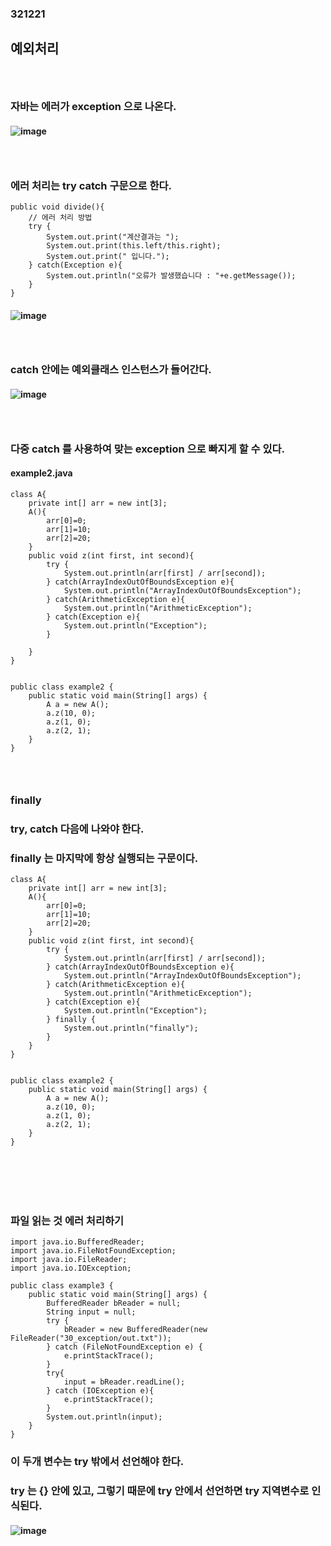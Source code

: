 ### 321221
## 예외처리
### <br/>

### 자바는 에러가 exception 으로 나온다.
#### ![image](https://github.com/Shin-jongwhan/java/assets/62974484/0d7d375f-8c2a-474a-a089-8b56636a12b1)
### <br/>

### 에러 처리는 try catch 구문으로 한다.
```
public void divide(){
    // 에러 처리 방법
    try {
        System.out.print("계산결과는 ");
        System.out.print(this.left/this.right);
        System.out.print(" 입니다.");
    } catch(Exception e){
        System.out.println("오류가 발생했습니다 : "+e.getMessage());
    }
}
```
#### ![image](https://github.com/Shin-jongwhan/java/assets/62974484/0e5b1919-2aeb-48ef-8288-b292403d91fd)
### <br/>

### catch 안에는 예외클래스 인스턴스가 들어간다.
#### ![image](https://github.com/Shin-jongwhan/java/assets/62974484/f950979d-ead4-4dbd-9328-6eaee9654c7d)
### <br/>

### 다중 catch 를 사용하여 맞는 exception 으로 빠지게 할 수 있다.
#### example2.java
```
class A{
    private int[] arr = new int[3];
    A(){
        arr[0]=0;
        arr[1]=10;
        arr[2]=20;
    }
    public void z(int first, int second){
        try {
            System.out.println(arr[first] / arr[second]);
        } catch(ArrayIndexOutOfBoundsException e){
            System.out.println("ArrayIndexOutOfBoundsException");
        } catch(ArithmeticException e){
            System.out.println("ArithmeticException");
        } catch(Exception e){
            System.out.println("Exception");
        }
         
    }
}


public class example2 {
    public static void main(String[] args) {
        A a = new A();
        a.z(10, 0);
        a.z(1, 0);
        a.z(2, 1);
    }
}

```
### <br/>

### finally
### try, catch 다음에 나와야 한다.
### finally 는 마지막에 항상 실행되는 구문이다.
```
class A{
    private int[] arr = new int[3];
    A(){
        arr[0]=0;
        arr[1]=10;
        arr[2]=20;
    }
    public void z(int first, int second){
        try {
            System.out.println(arr[first] / arr[second]);
        } catch(ArrayIndexOutOfBoundsException e){
            System.out.println("ArrayIndexOutOfBoundsException");
        } catch(ArithmeticException e){
            System.out.println("ArithmeticException");
        } catch(Exception e){
            System.out.println("Exception");
        } finally {
            System.out.println("finally");
        }
    }
}


public class example2 {
    public static void main(String[] args) {
        A a = new A();
        a.z(10, 0);
        a.z(1, 0);
        a.z(2, 1);
    }
}

```
### <br/><br/><br/>

### 파일 읽는 것 에러 처리하기
```
import java.io.BufferedReader;
import java.io.FileNotFoundException;
import java.io.FileReader;
import java.io.IOException;

public class example3 {
    public static void main(String[] args) {
        BufferedReader bReader = null;
        String input = null;
        try {
            bReader = new BufferedReader(new FileReader("30_exception/out.txt"));
        } catch (FileNotFoundException e) {
            e.printStackTrace();
        }
        try{
            input = bReader.readLine();
        } catch (IOException e){
            e.printStackTrace();
        }       
        System.out.println(input); 
    }
}

```
### 이 두개 변수는 try 밖에서 선언해야 한다.
### try 는 {} 안에 있고, 그렇기 때문에 try 안에서 선언하면 try 지역변수로 인식된다.
#### ![image](https://github.com/Shin-jongwhan/java/assets/62974484/846f3821-2dc1-481d-936b-e77dc371a444)

